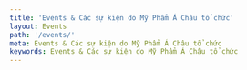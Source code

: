 ```yaml
---
title: 'Events & Các sự kiện do Mỹ Phẩm Á Châu tổ chức'
layout: Events
path: '/events/'
meta: Events & Các sự kiện do Mỹ Phẩm Á Châu tổ chức
keywords: Events & Các sự kiện do Mỹ Phẩm Á Châu tổ chức
---
```

